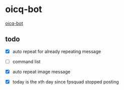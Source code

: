 # oicq-bot
[oicq-bot](https://github.com/takayama-lily/oicq)

## todo
- [x] auto repeat for already repeating message
- [ ] command list
- [x] auto repeat image message
- [x] today is the xth day since fpsquad stopped posting

